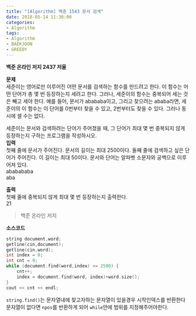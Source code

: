 ```yaml
---
title: "[Algorithm] 백준 1543 문서 검색"
date: 2018-05-14 11:30:00
categories:
- Algorithm
tags:
- Algorithm
- BAEKJOON
- GREEDY
---
```

**백준 온라인 저지 2437 저울**
<br/>

**문제**<br/>
세준이는 영어로만 이루어진 어떤 문서를 검색하는 함수를 만드려고 한다. 이 함수는 어떤 단어가 총 몇 번 등장하는지 세려고 한다. 그러나, 세준이의 함수는 중복되어 세는 것은 빼고 세야 한다. 예를 들어, 문서가 abababa이고, 그리고 찾으려는 ababa라면, 세준이의 이 함수는 이 단어를 0번부터 찾을 수 있고, 2번부터도 찾을 수 있다. 그러나 동시에 셀 수는 없다.

세준이는 문서와 검색하려는 단어가 주어졌을 때, 그 단어가 최대 몇 번 중복되지 않게 등장하는지 구하는 프로그램을 작성하시오.<br/>
**입력**<br/>
첫째 줄에 문서가 주어진다. 문서의 길이는 최대 2500이다. 둘째 줄에 검색하고 싶은 단어가 주어진다. 이 길이는 최대 50이다. 문서와 단어는 알파벳 소문자와 공백으로 이루어져 있다.
<br/>
ababababa<br/>
aba<br/>

**출력**<br/>
첫째 줄에 중복되지 않게 최대 몇 번 등장하는지 출력한다.
<br/>
21<br/>
>백준 온라인 저지

**소스코드**
```c++
string document,word;
getline(cin,document);
getline(cin,word);
int index = 0;
int cnt = 0;
while (document.find(word,index) <= 2500) {
	cnt++;
	index = document.find(word, index)+word.size();
}
cout << cnt << endl;

```
`string.find()`는 문자열내에 찾고자하는 문자열이 있을경우 시작인덱스를 반환한다 문자열이 없다면 `npos`를 반환하게 되어 `while`안에 범위를 지정해주어야한다.
